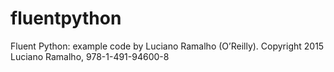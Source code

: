 # fluentpython
Fluent Python: example code by Luciano Ramalho (O’Reilly). Copyright 2015 Luciano Ramalho, 978-1-491-94600-8
